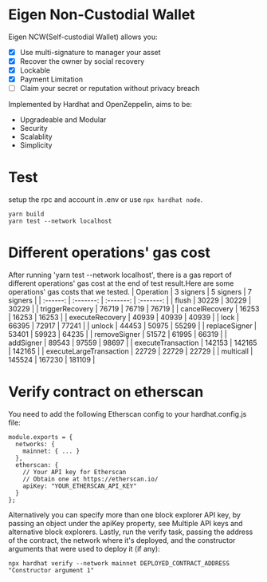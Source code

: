 # Eigen Non-Custodial Wallet

Eigen NCW(Self-custodial Wallet) allows you:

- [x] Use multi-signature to manager your asset
- [x] Recover the owner by social recovery
- [x] Lockable
- [x] Payment Limitation
- [ ] Claim your secret or reputation without privacy breach

Implemented by Hardhat and OpenZeppelin, aims to be:
* Upgradeable and Modular
* Security
* Scalablity
* Simplicity

# Test

setup the rpc and account in .env or use `npx hardhat node`.

```
yarn build
yarn test --network localhost
```
# Different operations' gas cost
After running 'yarn test --network localhost', there is a gas report of different operations' gas cost at the end of test result.Here are some operations' gas costs that we tested.
| Operation                            | 3 signers | 5 signers | 7 signers |
|  :------:                            | :-------: | :-------: | :-------: |
|  flush                               | 30229     | 30229     | 30229     |
|  triggerRecovery                     | 76719     | 76719     | 76719     |
|  cancelRecovery                      | 16253     | 16253     | 16253     |
|  executeRecovery                     | 40939     | 40939     | 40939     |
|  lock                                | 66395     | 72917     | 77241     |
|  unlock                              | 44453     | 50975     | 55299     |
|  replaceSigner                       | 53401     | 59923     | 64235     |
|  removeSigner                        | 51572     | 61995     | 66319     |
|  addSigner                           | 89543     | 97559     | 98697     |
|  executeTransaction                  | 142153    | 142165    | 142165    |
|  executeLargeTransaction             | 22729     | 22729     | 22729     |
|  multicall                           | 145524    | 167230    | 181109    |       

# Verify contract on etherscan
You need to add the following Etherscan config to your hardhat.config.js file:
```
module.exports = {
  networks: {
    mainnet: { ... }
  },
  etherscan: {
    // Your API key for Etherscan
    // Obtain one at https://etherscan.io/
    apiKey: "YOUR_ETHERSCAN_API_KEY"
  }
};
```
Alternatively you can specify more than one block explorer API key, by passing an object under the apiKey property, see Multiple API keys and alternative block explorers.
Lastly, run the verify task, passing the address of the contract, the network where it's deployed, and the constructor arguments that were used to deploy it (if any):
```
npx hardhat verify --network mainnet DEPLOYED_CONTRACT_ADDRESS "Constructor argument 1"
```